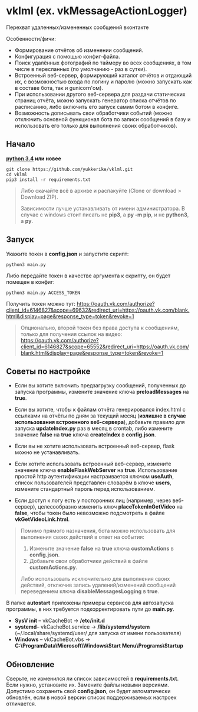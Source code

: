 # vklml (ex. vkMessageActionLogger)

Перехват удаленных/измененных сообщений вконтакте

Особенности/фичи:

* Формирование отчётов об изменении сообщений.
* Конфигурация с помощью конфиг-файла.
* Поиск удалённых фотографий по таймеру во всех сообщениях, в том числе в пересланных (по умолчанию - раз в сутки).
* Встроенный веб-сервер, формирующий каталог отчётов и отдающий их, с возможностью входа по логину и паролю (можно запускать как в составе бота, так и gunicorn'ом).
* При использовании другого веб-сервера для раздачи статических страниц отчёта, можно запускать генератор списка отчётов по расписанию, либо включить его запуск самим ботом в конфиге.
* Возможность дописывать свои обработчики событий (можно отключить основной функционал бота по записи сообщений в базу и использовать его только для выполнения своих обработчиков).

## Начало

**[python 3.4](https://python.org/) или новее**

    git clone https://github.com/yukkerike/vklml.git
    cd vklml
    pip3 install -r requirements.txt

> Либо скачайте всё в архиве и распакуйте (Clone or download > Download ZIP).
>
> Зависимости лучше устанавливать от имени администратора. В случае с windows стоит писать не __pip3__, а __py -m pip__, и не __python3__, а __py__.

## Запуск

Укажите токен в __config.json__ и запустите скрипт:

    python3 main.py

Либо передайте токен в качестве аргумента к скрипту, он будет помещен в конфиг:

    python3 main.py ACCESS_TOKEN

Получить токен можно тут: <https://oauth.vk.com/authorize?client_id=6146827&scope=69632&redirect_uri=https://oauth.vk.com/blank.html&display=page&response_type=token&revoke=1>
> Опционально, второй токен без права доступа к сообщениям, только для получения ссылок на видео: <https://oauth.vk.com/authorize?client_id=6146827&scope=65552&redirect_uri=https://oauth.vk.com/blank.html&display=page&response_type=token&revoke=1>

## Советы по настройке

- Если вы хотите включить предзагрузку сообщений, полученных до запуска программы, измените значение ключа __preloadMessages__ на __true__.

- Если вы хотите, чтобы к файлам отчёта генерировался index.html с ссылками на отчёты по дням за текущий месяц (__излишне в случае использования встроенного веб-сервера__), добавьте правило для запуска __updateIndex.py__ раз в месяц в crontab, либо измените значение __false__ на __true__ ключа __createIndex__ в __config.json__.

- Если вы не хотите использовать встроенный веб-сервер, flask можно не устанавливать.

- Если хотите использовать встроенный веб-сервер, измените значение ключа __enableFlaskWebServer__ на __true__. Использование простой http аутентификации настраивается ключом __useAuth__, список пользователей представлен словарём в ключе __users__, измените стандартный пароль перед использованием.

- Если доступ к логу есть у посторонних лиц (например, через веб-сервер), целесообразно изменить ключ __placeTokenInGetVideo__ на __false__, чтобы токен было невозможно подсмотреть в файле __vkGetVideoLink.html__.

> Помимо прямого назначения, бота можно использовать для выполнения своих действий в ответ на события:
>
> 1. Измените значение __false__ на __true__ ключа __customActions__ в __config.json__.
> 1. Добавьте свои обработчики действий в файле __customActions.py__.
>
> Либо использовать исключительно для выполнения своих действий, отключив запись удалений/изменений сообщений переведением ключа __disableMessagesLogging__ в __true__.
>
В папке __autostart__ приложены примеры сервисов для автозапуска программы, в них требуется подкорректировать пути до __main.py__.

* __SysV init__ – vkCacheBot -> __/etc/init.d__
* __systemd__– vkCacheBot.service -> __/lib/systemd/system__ (~/.local/share/systemd/user/ для запуска от имени пользователя)
* __Windows__ – vkCacheBot.vbs -> __C:\ProgramData\Microsoft\Windows\Start Menu\Programs\Startup__

## Обновление

Сверьте, не изменился ли список зависимостей в __requirements.txt__. Если нужно, установите их. Замените файлы новыми версиями. Допустимо сохранить свой __config.json__, он будет автоматически обновлён, если в новой версии список поддерживаемых настроек отличается.

